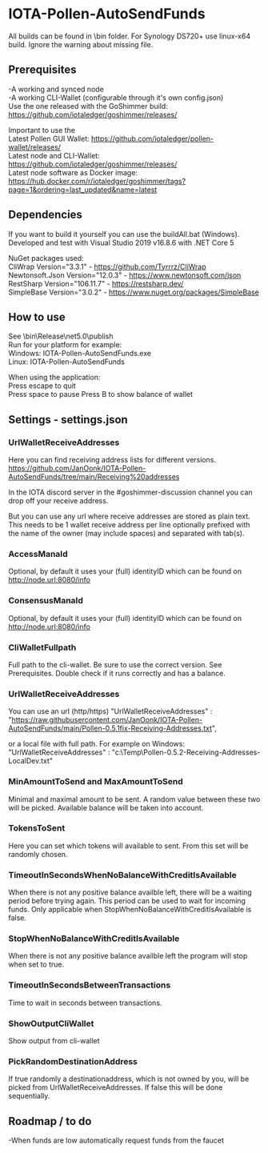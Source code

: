 # IOTA-Pollen-AutoSendFunds

All builds can be found in \bin folder. 
For Synology DS720+ use linux-x64 build. Ignore the warning about missing file.

## Prerequisites

-A working and synced node  
-A working CLI-Wallet (configurable through it's own config.json)  
 Use the one released with the GoShimmer build:  
	https://github.com/iotaledger/goshimmer/releases/

Important to use the  
	Latest Pollen GUI Wallet: https://github.com/iotaledger/pollen-wallet/releases/  
	Latest node and CLI-Wallet: https://github.com/iotaledger/goshimmer/releases/  
	Latest node software as Docker image: https://hub.docker.com/r/iotaledger/goshimmer/tags?page=1&ordering=last_updated&name=latest

## Dependencies
    
If you want to build it yourself you can use the buildAll.bat (Windows).  
Developed and test with Visual Studio 2019 v16.8.6 with .NET Core 5  

NuGet packages used:  
	CliWrap Version="3.3.1" - https://github.com/Tyrrrz/CliWrap  
    Newtonsoft.Json Version="12.0.3" - https://www.newtonsoft.com/json  
    RestSharp Version="106.11.7" - https://restsharp.dev/  
    SimpleBase Version="3.0.2" - https://www.nuget.org/packages/SimpleBase  

## How to use

See \bin\Release\net5.0\publish  
Run for your platform for example:  
Windows: IOTA-Pollen-AutoSendFunds.exe  
Linux: IOTA-Pollen-AutoSendFunds  

When using the application:  
 Press escape to quit  
 Press space to pause
 Press B to show balance of wallet
 
## Settings - settings.json

### UrlWalletReceiveAddresses

Here you can find receiving address lists for different versions.  
https://github.com/JanOonk/IOTA-Pollen-AutoSendFunds/tree/main/Receiving%20addresses

In the IOTA discord server in the #goshimmer-discussion channel you can drop off your receive address.

But you can use any url where receive addresses are stored as plain text.
This needs to be 1 wallet receive address per line optionally prefixed with the name of the owner (may include spaces) and separated with tab(s).

### AccessManaId

Optional, by default it uses your (full) identityID which can be found on http://node.url:8080/info

### ConsensusManaId

Optional, by default it uses your (full) identityID which can be found on http://node.url:8080/info

### CliWalletFullpath

Full path to the cli-wallet. Be sure to use the correct version. See Prerequisites.
Double check if it runs correctly and has a balance.

### UrlWalletReceiveAddresses

You can use an url (http/https) 
	"UrlWalletReceiveAddresses" : "https://raw.githubusercontent.com/JanOonk/IOTA-Pollen-AutoSendFunds/main/Pollen-0.5.1fix-Receiving-Addresses.txt",

or a local file with full path.
For example on Windows:
	"UrlWalletReceiveAddresses" : "c:\\Temp\\Pollen-0.5.2-Receiving-Addresses-LocalDev.txt"

### MinAmountToSend and MaxAmountToSend

Minimal and maximal amount to be sent. A random value between these two will be picked. Available balance will be taken into account.

### TokensToSent

Here you can set which tokens will available to sent. From this set will be randomly chosen.

### TimeoutInSecondsWhenNoBalanceWithCreditIsAvailable

When there is not any positive balance availble left, there will be a waiting period before trying again. 
This period can be used to wait for incoming funds.
Only applicable when StopWhenNoBalanceWithCreditIsAvailable is false.

### StopWhenNoBalanceWithCreditIsAvailable

When there is not any positive balance availble left the program will stop when set to true.

### TimeoutInSecondsBetweenTransactions

Time to wait in seconds between transactions.

### ShowOutputCliWallet

Show output from cli-wallet

### PickRandomDestinationAddress

If true randomly a destinationaddress, which is not owned by you, will be picked from UrlWalletReceiveAddresses.
If false this will be done sequentially.

## Roadmap / to do

-When funds are low automatically request funds from the faucet
